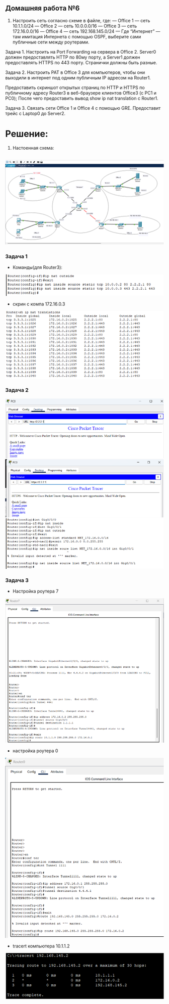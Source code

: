 ## Домашняя работа №6
1. Настроить сеть согласно схеме в файле, где:
— Office 1 — cеть 10.1.1.0/24
— Office 2 — cеть 10.0.0.0/16
— Office 3 — cеть 172.16.0.0/16
— Office 4 — cеть 192.168.145.0/24
— Где “Интернет” — там имитация Интернета с помощью OSPF, выберите сами публичные сети между роутерами.

Задача 1. Настроить на Port Forwarding на сервера в Office 2. Server0 должен предоставлять HTTP по 80му порту, а Server1 должен предоставлять HTTPS по 443 порту. Странички должны быть разные.

Задача 2. Настроить PAT в Office 3 для компьютеров, чтобы они выходили в интернет под одним публичным IP адресом на Router1.

Предоставить скриншот открытых страниц по HTTP и HTTPS по публичному адресу Router3 в веб-браузере клиентов Office3 (с РС1 и РС0);
После чего предоставить вывод show ip nat translation c Router1.

Задача 3. Связать сети Office 1 и Office 4 с помощью GRE. Предоставит трейс с Laptop0 до Server2.
# Решение:
1. Настоенная схема:

![img1](/hw6/img/img1.png)
------------------------
### Задача 1
* Команды(для Router3): 

![img1](/hw6/img/img2.png)

* скрин с компа 172.16.0.3

![img1](/hw6/img/img3.png)

### Задача 2

![img1](/hw6/img/img4.png)
![img1](/hw6/img/img5.png)
![img1](/hw6/img/img52.png)
### Задача 3
* Настройка роутера 7

![img1](/hw6/img/img6.png)
* настройка роутера 0

![img1](/hw6/img/img7.png)
* tracert компьютера 10.1.1.2 

![img1](/hw6/img/img8.png)